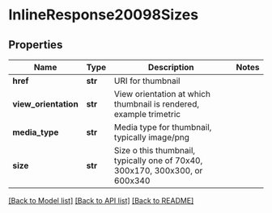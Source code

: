 # InlineResponse20098Sizes

## Properties
Name | Type | Description | Notes
------------ | ------------- | ------------- | -------------
**href** | **str** | URI for thumbnail | 
**view_orientation** | **str** | View orientation at which thumbnail is rendered, example trimetric | 
**media_type** | **str** | Media type for thumbnail, typically image/png | 
**size** | **str** | Size o this thumbnail, typically one of 70x40, 300x170, 300x300, or 600x340 | 

[[Back to Model list]](../README.md#documentation-for-models) [[Back to API list]](../README.md#documentation-for-api-endpoints) [[Back to README]](../README.md)


